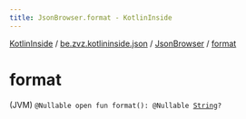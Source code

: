 ```yaml
---
title: JsonBrowser.format - KotlinInside
---
```


[KotlinInside](../../index.html) / [be.zvz.kotlininside.json](../index.html) / [JsonBrowser](index.html) / [format](./format.html)

# format

(JVM) `@Nullable open fun format(): @Nullable `[`String`](https://kotlinlang.org/api/latest/jvm/stdlib/kotlin/-string/index.html)`?`